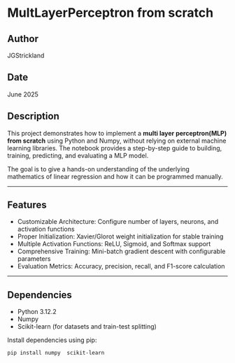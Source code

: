 # MultLayerPerceptron from scratch
## Author
JGStrickland

## Date
June 2025

## Description
This project demonstrates how to implement a **multi layer perceptron(MLP) from scratch** using Python and Numpy, without relying on external machine learning libraries. The notebook provides a step-by-step guide to building, training, predicting, and evaluating a MLP model.

The goal is to give a hands-on understanding of the underlying mathematics of linear regression and how it can be programmed manually.

---

## Features
- Customizable Architecture: Configure number of layers, neurons, and activation functions
- Proper Initialization: Xavier/Glorot weight initialization for stable training
- Multiple Activation Functions: ReLU, Sigmoid, and Softmax support
- Comprehensive Training: Mini-batch gradient descent with configurable parameters
- Evaluation Metrics: Accuracy, precision, recall, and F1-score calculation

---

## Dependencies
- Python 3.12.2
- Numpy
- Scikit-learn (for datasets and train-test splitting)

Install dependencies using pip:

```bash
pip install numpy  scikit-learn
